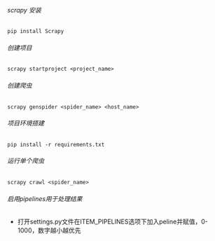 ###### scrapy 安装

    pip install Scrapy

###### 创建项目

    scrapy startproject <project_name>

###### 创建爬虫

    scrapy genspider <spider_name> <host_name>

###### 项目环境搭建

    pip install -r requirements.txt

###### 运行单个爬虫

    scrapy crawl <spider_name>

###### 启用pipelines用于处理结果
* 打开settings.py文件在ITEM_PIPELINES选项下加入peline并赋值，0-1000，数字越小越优先


